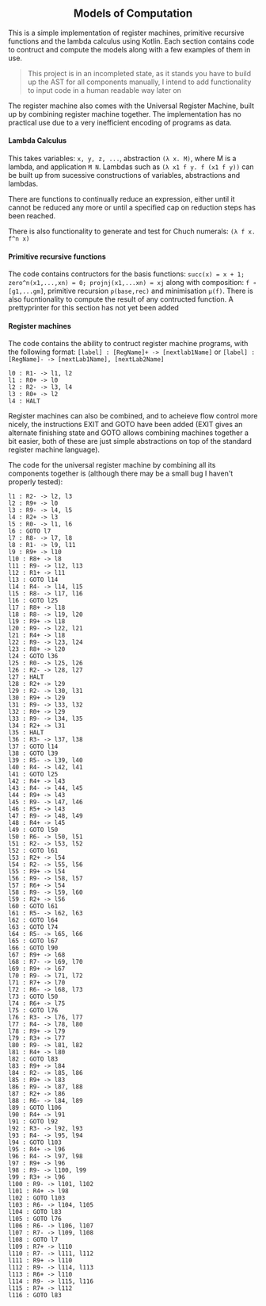 <h2 align="center">
  <br>
  Models of Computation
  <br>
</h2>

This is a simple implementation of register machines, primitive recursive functions and the lambda calculus using Kotlin.
Each section contains code to contruct and compute the models along with a few examples of them in use.

> This project is in an incompleted state, as it stands you have to build up the AST for all components manually,
> I intend to add functionality to input code in a human readable way later on

The register machine also comes with the Universal Register Machine, built up by combining register machine together. The implementation has no practical use due to a very inefficient encoding of programs as data.

#### Lambda Calculus
This takes variables: ```x, y, z, ...```, abstraction ```(λ x. M)```, where M is a lambda, and application ```M N```.
Lambdas such as ```(λ x1 f y. f (x1 f y))``` can be built up from sucessive constructions of variables, abstractions and lambdas.

There are functions to continually reduce an expression, either until it cannot be reduced any more or until a specified cap on reduction steps has been reached.

There is also functionality to generate and test for Chuch numerals: ```(λ f x. f^n x)```

#### Primitive recursive functions
The code contains contructors for the basis functions: ```succ(x) = x + 1; zero^n(x1,...,xn) = 0; projnj(x1,...xn) = xj```
along with composition: ```f ∘ [g1,...gm]```, primitive recursion ```ρ(base,rec)``` and minimisation ```μ(f)```.
There is also fucntionality to compute the result of any contructed function. A prettyprinter for this section has not yet been added

#### Register machines
The code contains the ability to contruct register machine programs, with the following format:
```[label] : [RegName]+ -> [nextlab1Name]``` or ```[label] : [RegName]- -> [nextLab1Name], [nextLab2Name]```
```
l0 : R1- -> l1, l2
l1 : R0+ -> l0
l2 : R2- -> l3, l4
l3 : R0+ -> l2
l4 : HALT
```

Register machines can also be combined, and to acheieve flow control more nicely, the instructions EXIT and GOTO have been added (EXIT gives an alternate finishing state and GOTO allows combining machines together a bit easier, both of these are just simple abstractions on top of the standard register machine language).


The code for the universal register machine by combining all its components together is (although there may be a small bug I haven't properly tested):
```l0 : R9+ -> l1
l1 : R2- -> l2, l3
l2 : R9+ -> l0
l3 : R9- -> l4, l5
l4 : R2+ -> l3
l5 : R0- -> l1, l6
l6 : GOTO l7
l7 : R8- -> l7, l8
l8 : R1- -> l9, l11
l9 : R9+ -> l10
l10 : R8+ -> l8
l11 : R9- -> l12, l13
l12 : R1+ -> l11
l13 : GOTO l14
l14 : R4- -> l14, l15
l15 : R8- -> l17, l16
l16 : GOTO l25
l17 : R8+ -> l18
l18 : R8- -> l19, l20
l19 : R9+ -> l18
l20 : R9- -> l22, l21
l21 : R4+ -> l18
l22 : R9- -> l23, l24
l23 : R8+ -> l20
l24 : GOTO l36
l25 : R0- -> l25, l26
l26 : R2- -> l28, l27
l27 : HALT
l28 : R2+ -> l29
l29 : R2- -> l30, l31
l30 : R9+ -> l29
l31 : R9- -> l33, l32
l32 : R0+ -> l29
l33 : R9- -> l34, l35
l34 : R2+ -> l31
l35 : HALT
l36 : R3- -> l37, l38
l37 : GOTO l14
l38 : GOTO l39
l39 : R5- -> l39, l40
l40 : R4- -> l42, l41
l41 : GOTO l25
l42 : R4+ -> l43
l43 : R4- -> l44, l45
l44 : R9+ -> l43
l45 : R9- -> l47, l46
l46 : R5+ -> l43
l47 : R9- -> l48, l49
l48 : R4+ -> l45
l49 : GOTO l50
l50 : R6- -> l50, l51
l51 : R2- -> l53, l52
l52 : GOTO l61
l53 : R2+ -> l54
l54 : R2- -> l55, l56
l55 : R9+ -> l54
l56 : R9- -> l58, l57
l57 : R6+ -> l54
l58 : R9- -> l59, l60
l59 : R2+ -> l56
l60 : GOTO l61
l61 : R5- -> l62, l63
l62 : GOTO l64
l63 : GOTO l74
l64 : R5- -> l65, l66
l65 : GOTO l67
l66 : GOTO l90
l67 : R9+ -> l68
l68 : R7- -> l69, l70
l69 : R9+ -> l67
l70 : R9- -> l71, l72
l71 : R7+ -> l70
l72 : R6- -> l68, l73
l73 : GOTO l50
l74 : R6+ -> l75
l75 : GOTO l76
l76 : R3- -> l76, l77
l77 : R4- -> l78, l80
l78 : R9+ -> l79
l79 : R3+ -> l77
l80 : R9- -> l81, l82
l81 : R4+ -> l80
l82 : GOTO l83
l83 : R9+ -> l84
l84 : R2- -> l85, l86
l85 : R9+ -> l83
l86 : R9- -> l87, l88
l87 : R2+ -> l86
l88 : R6- -> l84, l89
l89 : GOTO l106
l90 : R4+ -> l91
l91 : GOTO l92
l92 : R3- -> l92, l93
l93 : R4- -> l95, l94
l94 : GOTO l103
l95 : R4+ -> l96
l96 : R4- -> l97, l98
l97 : R9+ -> l96
l98 : R9- -> l100, l99
l99 : R3+ -> l96
l100 : R9- -> l101, l102
l101 : R4+ -> l98
l102 : GOTO l103
l103 : R6- -> l104, l105
l104 : GOTO l83
l105 : GOTO l76
l106 : R6- -> l106, l107
l107 : R7- -> l109, l108
l108 : GOTO l7
l109 : R7+ -> l110
l110 : R7- -> l111, l112
l111 : R9+ -> l110
l112 : R9- -> l114, l113
l113 : R6+ -> l110
l114 : R9- -> l115, l116
l115 : R7+ -> l112
l116 : GOTO l83
